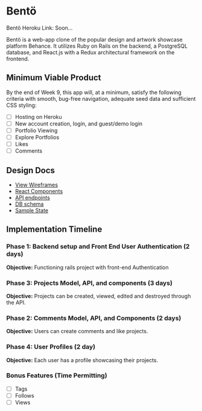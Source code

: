 # Bentö

Bentö Heroku Link: Soon...


Bentö is a web-app clone of the popular design and artwork showcase platform Behance. It utilizes Ruby on Rails on the backend, a PostgreSQL database, and React.js with a Redux architectural framework on the frontend.  

## Minimum Viable Product

By the end of Week 9, this app will, at a minimum, satisfy the
following criteria with smooth, bug-free navigation, adequate seed data and sufficient CSS styling:

- [ ] Hosting on Heroku
- [ ] New account creation, login, and guest/demo login
- [ ] Portfolio Viewing
- [ ] Explore Portfolios
- [ ] Likes
- [ ] Comments

## Design Docs
* [View Wireframes][wireframes]
* [React Components][components]
* [API endpoints][api-endpoints]
* [DB schema][schema]
* [Sample State][sample-state]

[wireframes]: wireframes
[components]: component-hierarchy.md
[sample-state]: sample-state.md
[api-endpoints]: api-endpoints.md
[schema]: schema.md  


## Implementation Timeline

### Phase 1: Backend setup and Front End User Authentication (2 days)

**Objective:** Functioning rails project with front-end Authentication

### Phase 3: Projects Model, API, and components (3 days)

**Objective:** Projects can be created, viewed, edited and destroyed through the API.

### Phase 2: Comments Model, API, and Components (2 days)

**Objective:** Users can create comments and like projects.

### Phase 4: User Profiles (2 day)

**Objective:** Each user has a profile showcasing their projects.

### Bonus Features (Time Permitting)
- [ ] Tags
- [ ] Follows
- [ ] Views
